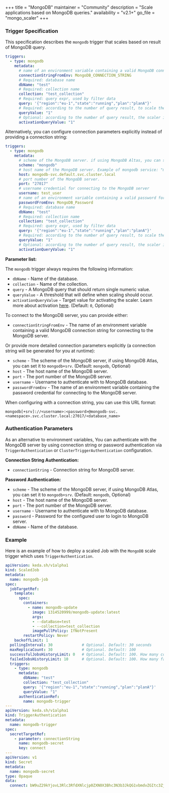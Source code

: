+++
title = "MongoDB"
maintainer = "Community"
description = "Scale applications based on MongoDB queries."
availability = "v2.1+"
go_file = "mongo_scaler"
+++

### Trigger Specification

This specification describes the `mongodb` trigger that scales based on result of MongoDB query.

```yaml
triggers:
  - type: mongodb
    metadata:
      # name of an environment variable containing a valid MongoDB connection string
      connectionStringFromEnv: MongoDB_CONNECTION_STRING
      # Required: database name
      dbName: "test"
      # Required: collection name
      collection: "test_collection"
      # Required: query expr, used by filter data
      query: '{"region":"eu-1","state":"running","plan":"planA"}'
      # Required: according to the number of query result, to scale the TargetRef
      queryValue: "1"
      # Optional: according to the number of query result, the scaler is active
      activationQueryValue: "1"
```

Alternatively, you can configure connection parameters explicitly instead of providing a connection string:

```yaml
triggers:
  - type: mongodb
    metadata:
      # scheme of the MongoDB server. if using MongoDB Altas, you can set it to "mongodb+srv"
      scheme: "mongodb"
      # host name of the MongoDB server. Example of mongodb service: "mongodb-svc.<namespace>.svc.cluster.local"
      host: mongodb-svc.default.svc.cluster.local
      # port number of the MongoDB server.
      port: "27017"
      # username credential for connecting to the MongoDB server
      username: test_user
      # name of an environment variable containing a valid password for connecting to the MongoDB server
      passwordFromEnv: MongoDB_Password
      # Required: database name
      dbName: "test"
      # Required: collection name
      collection: "test_collection"
      # Required: query expr, used by filter data
      query: '{"region":"eu-1","state":"running","plan":"planA"}'
      # Required: according to the number of query result, to scale the TargetRef
      queryValue: "1"
      # Optional: according to the number of query result, the scaler is active
      activationQueryValue: "1"
```

**Parameter list:**

The `mongodb` trigger always requires the following information:

- `dbName` - Name of the database.
- `collection` - Name of the collection.
- `query` - A MongoDB query that should return single numeric value.
- `queryValue` - A threshold that will define when scaling should occur.
- `activationQueryValue` - Target value for activating the scaler. Learn more about activation [here](./../concepts/scaling-deployments.md#activating-and-scaling-thresholds). (Default: `0`, Optional)

To connect to the MongoDB server, you can provide either:

- `connectionStringFromEnv` - The name of an environment variable containing a valid MongoDB connection string for connecting to the MongoDB server.

Or provide more detailed connection parameters explicitly (a connection string will be generated for you at runtime):

- `scheme` - The scheme of the MongoDB server, if using MongoDB Atlas, you can set it to `mongodb+srv`. (Default: `mongodb`, Optional)
- `host` - The host name of the MongoDB server.
- `port` - The port number of the MongoDB server.
- `username` - Username to authenticate with to MongoDB database.
- `passwordFromEnv` - The name of an environment variable containing the password credential for connecting to the MongoDB server.

When configuring with a connection string, you can use this URL format:

```
mongodb[+srv]://<username>:<password>@mongodb-svc.<namespace>.svc.cluster.local:27017/<database_name>
```


### Authentication Parameters

As an alternative to environment variables, You can authenticate with the MongoDB server by using connection string or password authentication via `TriggerAuthentication` or `ClusterTriggerAuthentication` configuration.

**Connection String Authentication:**

- `connectionString` - Connection string for MongoDB server.

**Password Authentication:**

- `scheme` - The scheme of the MongoDB server, if using MongoDB Atlas, you can set it to `mongodb+srv`. (Default: `mongodb`, Optional)
- `host` - The host name of the MongoDB server.
- `port` - The port number of the MongoDB server.
- `username` - Username to authenticate with to MongoDB database.
- `password` - Password for the configured user to login to MongoDB server.
- `dbName` - Name of the database.

### Example

Here is an example of how to deploy a scaled Job with the `MongoDB` scale trigger which uses `TriggerAuthentication`.

```yaml
apiVersion: keda.sh/v1alpha1
kind: ScaledJob
metadata:
  name: mongodb-job
spec:
  jobTargetRef:
    template:
      spec:
        containers:
          - name: mongodb-update
            image: 1314520999/mongodb-update:latest
            args:
            - --dataBase=test
            - --collection=test_collection
            imagePullPolicy: IfNotPresent
        restartPolicy: Never
    backoffLimit: 1
  pollingInterval: 30             # Optional. Default: 30 seconds
  maxReplicaCount: 30             # Optional. Default: 100
  successfulJobsHistoryLimit: 0   # Optional. Default: 100. How many completed jobs should be kept.
  failedJobsHistoryLimit: 10      # Optional. Default: 100. How many failed jobs should be kept.
  triggers:
    - type: mongodb
      metadata:
        dbName: "test"
        collection: "test_collection"
        query: '{"region":"eu-1","state":"running","plan":"planA"}'
        queryValue: "1"
      authenticationRef:
        name: mongodb-trigger
---
apiVersion: keda.sh/v1alpha1
kind: TriggerAuthentication
metadata:
  name: mongodb-trigger
spec:
  secretTargetRef:
    - parameter: connectionString
      name: mongodb-secret
      key: connect
---
apiVersion: v1
kind: Secret
metadata:
  name: mongodb-secret
type: Opaque
data:
  connect: bW9uZ29kYjovL3Rlc3RfdXNlcjp0ZXN0X3Bhc3N3b3JkQG1vbmdvZGItc3ZjLm1vbmdvREIuc3ZjLmNsdXN0ZXIubG9jYWw6MjcwMTcvdGVzdA==
```

